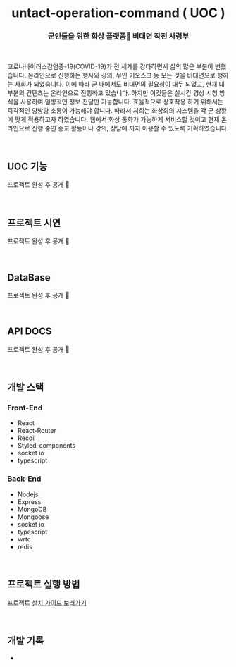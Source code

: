 # <div align="center">untact-operation-command ( UOC )</div>

### <div align="center">군인들을 위한 화상 플랫폼💂 <b>비대면 작전 사령부</b></div>

<br />

코로나바이러스감염증-19(COVID-19)가 전 세계를 강타하면서 삶의 많은 부분이 변했습니다. 온라인으로 진행하는 행사와 강의, 무인 키오스크 등 모든 것을 비대면으로 행하는 사회가 되었습니다. 이에 따라 군 내에서도 비대면의 필요성이 대두 되었고, 현재 대부분의 컨텐츠는 온라인으로 진행하고 있습니다. 하지만 이것들은 실시간 영상 시청 방식을 사용하여 일방적인 정보 전달만 가능합니다. 효율적으로 상호작용 하기 위해서는 즉각적인 양방향 소통이 가능해야 합니다. 따라서 저희는 화상회의 시스템을 각 군 상황에 맞게 적용하고자 하였습니다. 웹에서 화상 통화가 가능하게 서비스할 것이고 현재 온라인으로 진행 중인 종교 활동이나 강의, 상담에 까지 이용할 수 있도록 기획하였습니다.

<br />

## UOC 기능

프로젝트 완성 후 공개 🤣

<br />

## 프로젝트 시연

프로젝트 완성 후 공개 🤣

<br />

## DataBase

프로젝트 완성 후 공개 🤣

<br />

## API DOCS

프로젝트 완성 후 공개 🤣

<br />

## 개발 스택

### Front-End

- React
- React-Router
- Recoil
- Styled-components
- socket io
- typescript

### Back-End

- Nodejs
- Express
- MongoDB
- Mongoose
- socket io
- typescript
- wrtc
- redis

<br />

## 프로젝트 실행 방법

프로젝트 [설치 가이드 보러가기](docs/installation.md)

<br />

## 개발 기록

-
